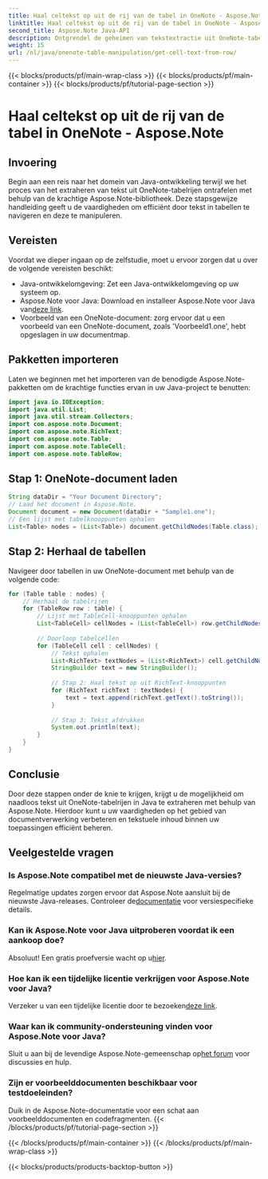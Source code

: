 ```yaml
---
title: Haal celtekst op uit de rij van de tabel in OneNote - Aspose.Note
linktitle: Haal celtekst op uit de rij van de tabel in OneNote - Aspose.Note
second_title: Aspose.Note Java-API
description: Ontgrendel de geheimen van tekstextractie uit OneNote-tabellen in Java met Aspose.Note. Volg onze stapsgewijze handleiding om uw vaardigheden op het gebied van documentverwerking te verbeteren.
weight: 15
url: /nl/java/onenote-table-manipulation/get-cell-text-from-row/
---
```


{{< blocks/products/pf/main-wrap-class >}}
{{< blocks/products/pf/main-container >}}
{{< blocks/products/pf/tutorial-page-section >}}

# Haal celtekst op uit de rij van de tabel in OneNote - Aspose.Note

## Invoering
Begin aan een reis naar het domein van Java-ontwikkeling terwijl we het proces van het extraheren van tekst uit OneNote-tabelrijen ontrafelen met behulp van de krachtige Aspose.Note-bibliotheek. Deze stapsgewijze handleiding geeft u de vaardigheden om efficiënt door tekst in tabellen te navigeren en deze te manipuleren.
## Vereisten
Voordat we dieper ingaan op de zelfstudie, moet u ervoor zorgen dat u over de volgende vereisten beschikt:
- Java-ontwikkelomgeving: Zet een Java-ontwikkelomgeving op uw systeem op.
-  Aspose.Note voor Java: Download en installeer Aspose.Note voor Java van[deze link](https://releases.aspose.com/note/java/).
- Voorbeeld van een OneNote-document: zorg ervoor dat u een voorbeeld van een OneNote-document, zoals 'Voorbeeld1.one', hebt opgeslagen in uw documentmap.
## Pakketten importeren
Laten we beginnen met het importeren van de benodigde Aspose.Note-pakketten om de krachtige functies ervan in uw Java-project te benutten:
```java
import java.io.IOException;
import java.util.List;
import java.util.stream.Collectors;
import com.aspose.note.Document;
import com.aspose.note.RichText;
import com.aspose.note.Table;
import com.aspose.note.TableCell;
import com.aspose.note.TableRow;
```
## Stap 1: OneNote-document laden
```java
String dataDir = "Your Document Directory";
// Laad het document in Aspose.Note.
Document document = new Document(dataDir + "Sample1.one");
// Een lijst met tabelknooppunten ophalen
List<Table> nodes = (List<Table>) document.getChildNodes(Table.class);
```
## Stap 2: Herhaal de tabellen
Navigeer door tabellen in uw OneNote-document met behulp van de volgende code:
```java
for (Table table : nodes) {
    // Herhaal de tabelrijen
    for (TableRow row : table) {
        // Lijst met TableCell-knooppunten ophalen
        List<TableCell> cellNodes = (List<TableCell>) row.getChildNodes(TableCell.class);
        
        // Doorloop tabelcellen
        for (TableCell cell : cellNodes) {
            // Tekst ophalen
            List<RichText> textNodes = (List<RichText>) cell.getChildNodes(RichText.class);
            StringBuilder text = new StringBuilder();
            
            // Stap 2: Haal tekst op uit RichText-knooppunten
            for (RichText richText : textNodes) {
                text = text.append(richText.getText().toString());
            }
            
            // Stap 3: Tekst afdrukken
            System.out.println(text);
        }
    }
}
```
## Conclusie
Door deze stappen onder de knie te krijgen, krijgt u de mogelijkheid om naadloos tekst uit OneNote-tabelrijen in Java te extraheren met behulp van Aspose.Note. Hierdoor kunt u uw vaardigheden op het gebied van documentverwerking verbeteren en tekstuele inhoud binnen uw toepassingen efficiënt beheren.
## Veelgestelde vragen
### Is Aspose.Note compatibel met de nieuwste Java-versies?
 Regelmatige updates zorgen ervoor dat Aspose.Note aansluit bij de nieuwste Java-releases. Controleer de[documentatie](https://reference.aspose.com/note/java/) voor versiespecifieke details.
### Kan ik Aspose.Note voor Java uitproberen voordat ik een aankoop doe?
Absoluut! Een gratis proefversie wacht op u[hier](https://releases.aspose.com/).
### Hoe kan ik een tijdelijke licentie verkrijgen voor Aspose.Note voor Java?
 Verzeker u van een tijdelijke licentie door te bezoeken[deze link](https://purchase.aspose.com/temporary-license/).
### Waar kan ik community-ondersteuning vinden voor Aspose.Note voor Java?
 Sluit u aan bij de levendige Aspose.Note-gemeenschap op[het forum](https://forum.aspose.com/c/note/28) voor discussies en hulp.
### Zijn er voorbeelddocumenten beschikbaar voor testdoeleinden?
Duik in de Aspose.Note-documentatie voor een schat aan voorbeelddocumenten en codefragmenten.
{{< /blocks/products/pf/tutorial-page-section >}}

{{< /blocks/products/pf/main-container >}}
{{< /blocks/products/pf/main-wrap-class >}}

{{< blocks/products/products-backtop-button >}}
